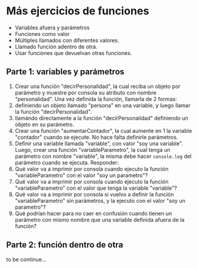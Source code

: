 # Más ejercicios de funciones

- Variables afuera y parámetros
- Funciones como valor
- Múltiples llamados con diferentes valores.
- Llamado función adentro de otra.
- Usar funciones que devuelvan otras funciones.

## Parte 1: variables y parámetros

1. Crear una función "decirPersonalidad", la cual reciba un objeto por parámetro y muestre por consola su atributo con nombre "personalidad".
Una vez definida la función, llamarla de 2 formas:
  1. definiendo un objeto llamado "persona" en una variable, y luego llamar la función "decirPersonalidad".
  1. llamándo directamente a la función "decirPersonalidad" definiendo un objeto en su parámetro.
1. Crear una función "aumentarContador", la cual aumente en 1 la variable "contador" cuando se ejecute. No hace falta definirle parámetros.
1. Definir una variable llamada "variable", con valor "soy una variable". Luego, crear una función "variableParametro", la cual tenga un parámetro con nombre "variable", la misma debe hacer `console.log` del parámetro cuando se ejecuta. Responder:
  1. Qué valor va a imprimir por consola cuando ejecuto la función "variableParametro" con el valor "soy un parametro"?
  1. Qué valor va a imprimir por consola cuando ejecuto la función "variableParametro" con el valor que tenga la variable "variable"?
  1. Qué valor va a imprimir por consola si vuelvo a definir la función "variableParametro" sin parámetros, y la ejecuto con el valor "soy un parametro"?
  1. Qué podrían hacer para no caer en confusión cuando tienen un parámetro con mismo nombre que una variable definida afuera de la función?

## Parte 2: función dentro de otra

to be continue...
